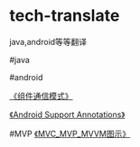 # tech-translate
java,android等等翻译

#java



#android

[《组件通信模式》](./android/Communication_patterns_for_application_components.md)

[《Android Support Annotations》](./android/AndroidSupportAnnotations.md)

#MVP
[《MVC_MVP_MVVM图示》](./mvp/MVC_MVP_MVVM图示.md)